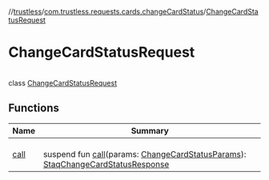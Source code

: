 //[trustless](../../../index.md)/[com.trustless.requests.cards.changeCardStatus](../index.md)/[ChangeCardStatusRequest](index.md)

# ChangeCardStatusRequest

\
class [ChangeCardStatusRequest](index.md)

## Functions

| Name | Summary |
|---|---|
| [call](call.md) | <br>suspend fun [call](call.md)(params: [ChangeCardStatusParams](../-change-card-status-params/index.md)): [StaqChangeCardStatusResponse](../../com.trustless.requests.cards/-staq-change-card-status-response/index.md) |
